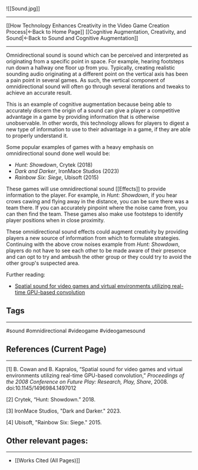 ![[Sound.jpg]]
___
[[How Technology Enhances Creativity in the Video Game Creation Process|←Back to Home Page]]
[[Cognitive Augmentation, Creativity, and Sound|←Back to Sound and Cognitive Augmentation]]
____

Omnidirectional sound is sound which can be perceived and interpreted as originating from a specific point in space. For example, hearing footsteps run down a hallway one floor up from you. Typically, creating realistic sounding audio originating at a different point on the vertical axis has been a pain point in several games. As such, the vertical component of omnidirectional sound will often go through several iterations and tweaks to achieve an accurate result. 

This is an example of cognitive augmentation because being able to accurately discern the origin of a sound can give a player a competitive advantage in a game by providing information that is otherwise unobservable. In other words, this technology allows for players to digest a new type of information to use to their advantage in a game, if they are able to properly understand it. 

Some popular examples of games with a heavy emphasis on omnidirectional sound done well would be:
- *Hunt: Showdown*, Crytek (2018)
- *Dark and Darker*, IronMace Studios (2023)
- *Rainbow Six: Siege*, Ubisoft (2015)

These games will use omnidirectional sound [[Effects]] to provide information to the player. For example, in *Hunt: Showdown*, if you hear crows cawing and flying away in the distance, you can be sure there was a team there. If you can accurately pinpoint where the noise came from, you can then find the team. These games also make use footsteps to identify player positions when in close proximity. 

These omnidirectional sound effects could augment creativity by providing players a new source of information from which to formulate strategies. Continuing with the above crow noises example from *Hunt: Showdown*, players do not have to see each other to be made aware of their presence and can opt to try and ambush the other group or they could try to avoid the other group's suspected area. 

Further reading:
- [Spatial sound for video games and virtual environments utilizing real-time GPU-based convolution](https://dl.acm.org/doi/abs/10.1145/1496984.1497012?casa_token=2NztE0RwrsUAAAAA:VpL74kCzVKDNv6MEFGUWRPZ8-XZVVvGazXWYXwvszE5DRq21yiNtPGy8VFECfJnXUGZ8zyPysXKbWQ)

## Tags
_____
#sound #omnidirectional #videogame #videogamesound 

## References (Current Page)
____
\[1] B. Cowan and B. Kapralos, “Spatial sound for video games and virtual environments utilizing real-time GPU-based convolution,” _Proceedings of the 2008 Conference on Future Play: Research, Play, Share_, 2008. doi:10.1145/1496984.1497012

\[2] Crytek, “Hunt: Showdown.” 2018.

\[3] IronMace Studios, "Dark and Darker." 2023.

\[4] Ubisoft, "Rainbow Six: Siege." 2015.

## Other relevant pages:
_____
- [[Works Cited (All Pages)]] 